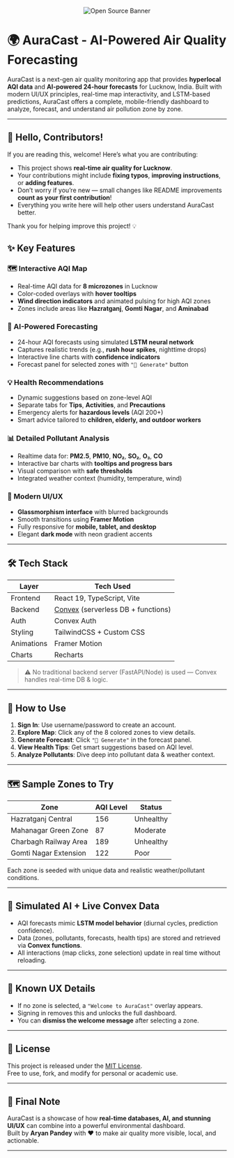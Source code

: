 <p align="center">
  <img src="https://raw.githubusercontent.com/aryanpyx/AuraCast/ebfbc0c60968418e8989f10404df4eca11a30246/OSCI_Project_Banner.png" alt="Open Source Banner" />
</p>

# 🌍 AuraCast - AI-Powered Air Quality Forecasting

AuraCast is a next-gen air quality monitoring app that provides **hyperlocal AQI data** and **AI-powered 24-hour forecasts** for Lucknow, India. Built with modern UI/UX principles, real-time map interactivity, and LSTM-based predictions, AuraCast offers a complete, mobile-friendly dashboard to analyze, forecast, and understand air pollution zone by zone.

---
## 👋 Hello, Contributors!

If you are reading this, welcome! Here’s what you are contributing:

- This project shows **real-time air quality for Lucknow**.
- Your contributions might include **fixing typos**, **improving instructions**, or **adding features**.
- Don’t worry if you’re new — small changes like README improvements **count as your first contribution**!
- Everything you write here will help other users understand AuraCast better.

Thank you for helping improve this project! 💡


## ✨ Key Features

### 🗺️ Interactive AQI Map
- Real-time AQI data for **8 microzones** in Lucknow
- Color-coded overlays with **hover tooltips**
- **Wind direction indicators** and animated pulsing for high AQI zones
- Zones include areas like **Hazratganj**, **Gomti Nagar**, and **Aminabad**

### 🤖 AI-Powered Forecasting
- 24-hour AQI forecasts using simulated **LSTM neural network**
- Captures realistic trends (e.g., **rush hour spikes**, nighttime drops)
- Interactive line charts with **confidence indicators**
- Forecast panel for selected zones with `"🤖 Generate"` button

### 💡 Health Recommendations
- Dynamic suggestions based on zone-level AQI
- Separate tabs for **Tips**, **Activities**, and **Precautions**
- Emergency alerts for **hazardous levels** (AQI 200+)
- Smart advice tailored to **children, elderly, and outdoor workers**

### 📊 Detailed Pollutant Analysis
- Realtime data for: **PM2.5**, **PM10**, **NO₂**, **SO₂**, **O₃**, **CO**
- Interactive bar charts with **tooltips and progress bars**
- Visual comparison with **safe thresholds**
- Integrated weather context (humidity, temperature, wind)

### 🎨 Modern UI/UX
- **Glassmorphism interface** with blurred backgrounds
- Smooth transitions using **Framer Motion**
- Fully responsive for **mobile, tablet, and desktop**
- Elegant **dark mode** with neon gradient accents

---

## 🛠️ Tech Stack

| Layer         | Tech Used                            |
|---------------|---------------------------------------|
| Frontend      | React 19, TypeScript, Vite            |
| Backend       | [Convex](https://convex.dev) (serverless DB + functions) |
| Auth          | Convex Auth                           |
| Styling       | TailwindCSS + Custom CSS              |
| Animations    | Framer Motion                         |
| Charts        | Recharts                              |

> ⚠️ No traditional backend server (FastAPI/Node) is used — Convex handles real-time DB & logic.

---

## 🚀 How to Use

1. **Sign In**: Use username/password to create an account.
2. **Explore Map**: Click any of the 8 colored zones to view details.
3. **Generate Forecast**: Click `"🤖 Generate"` in the forecast panel.
4. **View Health Tips**: Get smart suggestions based on AQI level.
5. **Analyze Pollutants**: Dive deep into pollutant data & weather context.

---

## 🗺️ Sample Zones to Try

| Zone                  | AQI Level   | Status      |
|-----------------------|-------------|-------------|
| Hazratganj Central    | 156         | Unhealthy   |
| Mahanagar Green Zone  | 87          | Moderate    |
| Charbagh Railway Area | 189         | Unhealthy   |
| Gomti Nagar Extension | 122         | Poor        |

Each zone is seeded with unique data and realistic weather/pollutant conditions.

---

## 🧪 Simulated AI + Live Convex Data

- AQI forecasts mimic **LSTM model behavior** (diurnal cycles, prediction confidence).
- Data (zones, pollutants, forecasts, health tips) are stored and retrieved via **Convex functions**.
- All interactions (map clicks, zone selection) update in real time without reloading.

---

## 🧭 Known UX Details

- If no zone is selected, a `"Welcome to AuraCast"` overlay appears.
- Signing in removes this and unlocks the full dashboard.
- You can **dismiss the welcome message** after selecting a zone.

---
## 🧾 License

This project is released under the [MIT License](LICENSE).  
Free to use, fork, and modify for personal or academic use.

---

## 👋 Final Note

AuraCast is a showcase of how **real-time databases, AI, and stunning UI/UX** can combine into a powerful environmental dashboard.  
Built by **Aryan Pandey** with ♥️ to make air quality more visible, local, and actionable.

---

